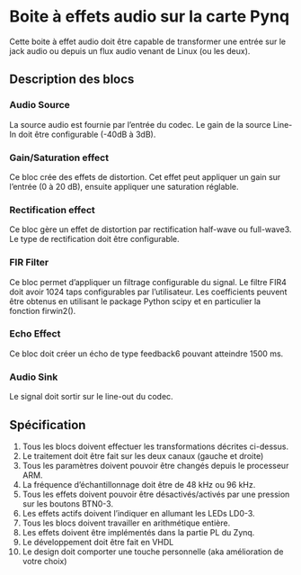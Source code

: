 # Boite à effets audio sur la carte Pynq

Cette boite à effet audio doit être capable de transformer une entrée sur le jack audio ou depuis un flux audio venant de Linux (ou les deux).

## Description des blocs

### Audio Source
La source audio est fournie par l’entrée du codec.
Le gain de la source Line-In doit être configurable (-40dB à 3dB).

### Gain/Saturation effect
Ce bloc crée des effets de distortion.
Cet effet peut appliquer un gain sur l’entrée (0 à 20 dB), ensuite appliquer une saturation réglable.

### Rectification effect
Ce bloc gère un effet de distortion par rectification half-wave ou full-wave3. Le type de rectification doit être configurable.

### FIR Filter
Ce bloc permet d’appliquer un filtrage configurable du signal. Le filtre FIR4 doit avoir 1024 taps configurables par l’utilisateur. Les coefficients peuvent être obtenus en utilisant le package Python scipy et en particulier la fonction firwin2().
### Echo Effect
Ce bloc doit créer un écho de type feedback6 pouvant atteindre 1500 ms.
### Audio Sink
Le signal doit sortir sur le line-out du codec.

## Spécification
   1.  Tous les blocs doivent effectuer les transformations décrites ci-dessus.
   2.  Le traitement doit être fait sur les deux canaux (gauche et droite)
   3.  Tous les paramètres doivent pouvoir être changés depuis le processeur ARM.
   4.  La fréquence d’échantillonnage doit être de 48 kHz ou 96 kHz.
   5.  Tous les effets doivent pouvoir être désactivés/activés par une pression sur les boutons BTN0-3.
   6.  Les effets actifs doivent l’indiquer en allumant les LEDs LD0-3.
   7.  Tous les blocs doivent travailler en arithmétique entière.
   8.  Les effets doivent être implémentés dans la partie PL du Zynq.
   9.  Le développement doit être fait en VHDL
   10. Le design doit comporter une touche personnelle        (aka amélioration de votre choix)
